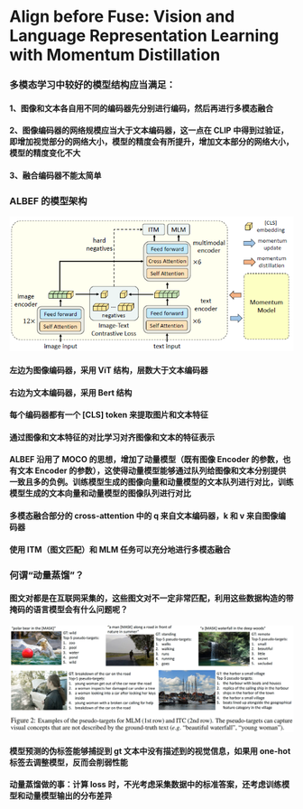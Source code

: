 # Align before Fuse: Vision and Language Representation Learning with Momentum Distillation

### 多模态学习中较好的模型结构应当满足：
#### 1、图像和文本各自用不同的编码器先分别进行编码，然后再进行多模态融合
#### 2、图像编码器的网络规模应当大于文本编码器，这一点在 CLIP 中得到过验证，即增加视觉部分的网络大小，模型的精度会有所提升，增加文本部分的网络大小，模型的精度变化不大
#### 3、融合编码器不能太简单

### ALBEF 的模型架构
<img src="ALBEF.png"><br>
#### 左边为图像编码器，采用 ViT 结构，层数大于文本编码器
#### 右边为文本编码器，采用 Bert 结构
#### 每个编码器都有一个 [CLS] token 来提取图片和文本特征
#### 通过图像和文本特征的对比学习对齐图像和文本的特征表示
#### ALBEF 沿用了 MOCO 的思想，增加了动量模型（既有图像 Encoder 的参数，也有文本 Encoder 的参数），这使得动量模型能够通过队列给图像和文本分别提供一致且多的负例。训练模型生成的图像向量和动量模型的文本队列进行对比，训练模型生成的文本向量和动量模型的图像队列进行对比
#### 多模态融合部分的 cross-attention 中的 q 来自文本编码器，k 和 v 来自图像编码器
#### 使用 ITM（图文匹配）和 MLM 任务可以充分地进行多模态融合

### 何谓“动量蒸馏”？
#### 图文对都是在互联网采集的，这些图文对不一定非常匹配，利用这些数据构造的带掩码的语言模型会有什么问题呢？
<img src="momentum_distillation.png"><br>
#### 模型预测的伪标签能够捕捉到 gt 文本中没有描述到的视觉信息，如果用 one-hot 标签去调整模型，反而会削弱性能
#### 动量蒸馏做的事：计算 loss 时，不光考虑采集数据中的标准答案，还考虑训练模型和动量模型输出的分布差异
